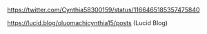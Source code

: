 https://twitter.com/Cynthia58300159/status/1166465185357475840

https://lucid.blog/oluomachicynthia15/posts (Lucid Blog)
